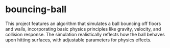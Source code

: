 # bouncing-ball
This project features an algorithm that simulates a ball bouncing off floors and walls, incorporating basic physics principles like gravity, velocity, and collision response. The simulation realistically reflects how the ball behaves upon hitting surfaces, with adjustable parameters for physics effects.
